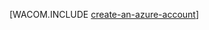 ﻿<properties title="Java create account" pageTitle="Java-Konto erstellen" metaKeywords="" description="Erstellen eines Kontos in Azure" documentationCenter="Java" services="" solutions="" manager="wpickett" editor="mollybos" authors="robmcm" videoId="" scriptId="" />

<tags ms.service="multiple" ms.workload="na" ms.tgt_pltfrm="na" ms.devlang="Java" ms.topic="article" ms.date="09/25/2014" ms.author="robmcm" />

[WACOM.INCLUDE [create-an-azure-account](../includes/create-an-azure-account.md)]
